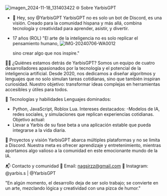 ![imagen_2024-11-18_131403422](https://github.com/user-attachments/assets/7fe192a9-c685-4c26-9880-20a66b876e30)
🌐 Sobre YarbisGPT
- 👋 Hey, soy @YarbisGPT
YarbisGPT no es solo un bot de Discord, es una visión. Creado para la comunidad hispana y más allá,
combina tecnología y creatividad para aprender, asistir, y divertir. 
- 17 años (ROL)
   "El arte de la inteligencia no es solo replicar el pensamiento humano,                                         ![IMG-20240706-WA0012](https://github.com/user-attachments/assets/92831afd-2569-44d8-8263-998b27927118)

  sino crear algo que nos inspire."
  
👨‍💻 ¿Quiénes estamos detrás de YarbisGPT?
Somos un equipo de cuatro desarrolladores apasionados por la tecnología y el potencial de la inteligencia artificial.
 Desde 2020, nos dedicamos a diseñar algoritmos y lenguajes que no solo simulan tareas cotidianas, sino que también inspiran curiosidad.
 Nuestro objetivo: transformar ideas complejas en herramientas accesibles y útiles para todos.

🚀 Tecnologías y habilidades
Lenguajes dominados:
- Python, JavaScript, Roblox Lua.
Intereses destacados:
-Modelos de IA, redes sociales, y simulaciones que replican experiencias cotidianas.
Objetivo actual:
- Llevar a Yarbis de su fase beta a una aplicación estable que pueda integrarse a la vida diaria.

🎯 Proyectos y visión
YarbisGPT abarca múltiples plataformas y no se limita a Discord.
Nuestra meta es ofrecer aprendizaje y entretenimiento, mientras aportamos algo valioso a la comunidad en este emocionante mundo de la IA.

📬 Contacto y comunidad
💌 Email: nagsirzz@gmail.com
📸 Instagram: @yarbis.s | @YarbisGPT

"En algún momento, el desarrollo deja de ser solo trabajo; se convierte en un arte, mezclando lógica y creatividad con una pizca de humor."
